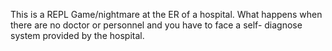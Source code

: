 This is a REPL Game/nightmare at the ER of a hospital. What happens when there are no doctor or personnel and you have to face a self- diagnose system provided by the hospital. 
